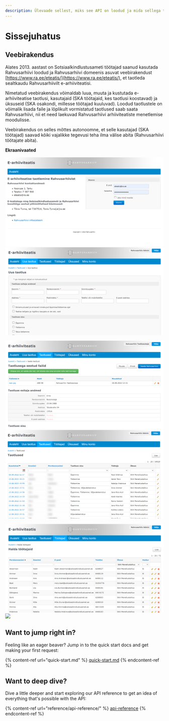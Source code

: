 ```yaml
---
description: Ülevaade sellest, miks see API on loodud ja mida sellega teha saab
---
```


# Sissejuhatus

## Veebirakendus

Alates 2013. aastast on Sotsiaalkindlustusameti töötajad saanud kasutada Rahvusarhiivi loodud ja Rahvusarhiivi domeenis asuvat veebirakendust [https://www.ra.ee/eteatis/](https://www.ra.ee/eteatis/), et taotleda sealtkaudu Rahvusarhiivilt e-arhiiviteatisi.

Nimetatud veebirakendus võimaldab luua, muuta ja kustutada e-arhiiviteatise taotlusi, kasutajaid (SKA töötajaid, kes taotlusi koostavad) ja üksuseid (SKA osakondi, millesse töötajad kuuluvad). Loodud taotlustele on võimalik lisada faile ja lõplikult vormistatud taotlused saab saata Rahvusarhiivi, nii et need laekuvad Rahvusarhiivi arhiiviteatiste menetlemise moodulisse.

Veebirakendus on selles mõttes autonoomne, et selle kasutajad (SKA töötajad) saavad kõiki vajalikke tegevusi teha ilma välise abita (Rahvusarhiivi töötajate abita).&#x20;

**Ekraanivaated**

![](.gitbook/assets/E-arhiiviteatis-Avaleht.png) ![](.gitbook/assets/E-arhiiviteatis-Uus-taotlus.png)

![](.gitbook/assets/E-arhiiviteatis-Vaata-taotlust.png) ![](.gitbook/assets/E-arhiiviteatis-Taotlused.png)

![](.gitbook/assets/E-arhiiviteatis-Halda-töötajaid.png) ![](.gitbook/assets/E-arhiiviteatis-Halda-üksusi.png)

## Want to jump right in?

Feeling like an eager beaver? Jump in to the quick start docs and get making your first request:

{% content-ref url="quick-start.md" %}
[quick-start.md](quick-start.md)
{% endcontent-ref %}

## Want to deep dive?

Dive a little deeper and start exploring our API reference to get an idea of everything that's possible with the API:

{% content-ref url="reference/api-reference/" %}
[api-reference](reference/api-reference/)
{% endcontent-ref %}
